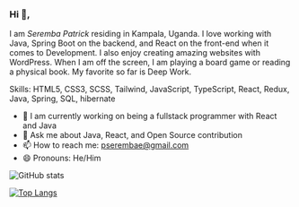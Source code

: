 ### Hi 👋, 
I am *Seremba Patrick* residing in Kampala, Uganda. I love working with Java, Spring Boot on the backend, and React on the front-end when it comes to Development. I also enjoy creating amazing websites with WordPress. When I am off the screen, I am playing a board game or reading a physical book. My favorite so far is Deep Work.

Skills: HTML5, CSS3, SCSS, Tailwind, JavaScript, TypeScript, React, Redux, Java, Spring, SQL, hibernate 

- 🌱 I am currently working on being a fullstack programmer with React and Java
-  💬 Ask me about Java, React, and Open Source contribution
- 📫 How to reach me: pserembae@gmail.com 
- 😄 Pronouns: He/Him

![GitHub stats](https://github-readme-stats.vercel.app/api?username=Seremba&show_icons=true) 

[![Top Langs](https://github-readme-stats.vercel.app/api/top-langs/?username=Seremba&layout=compact)](https://github.com/anuraghazra/github-readme-stats)









